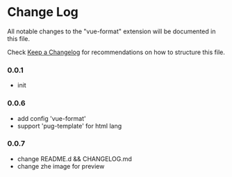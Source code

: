 # Change Log
All notable changes to the "vue-format" extension will be documented in this file.

Check [Keep a Changelog](http://keepachangelog.com/) for recommendations on how to structure this file.

### 0.0.1
- init

### 0.0.6
- add config 'vue-format'
- support 'pug-template' for html lang

### 0.0.7
- change README.d && CHANGELOG.md
- change zhe image for preview
